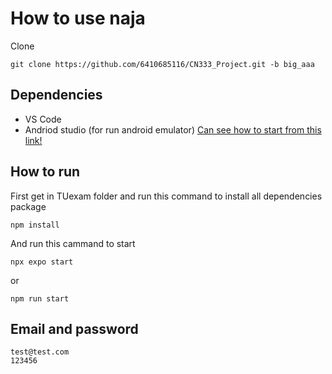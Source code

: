 # How to use naja
Clone
```cli
git clone https://github.com/6410685116/CN333_Project.git -b big_aaa
```

## Dependencies
- VS Code
- Andriod studio (for run android emulator) [Can see how to start from this link!](https://youtu.be/xKGESzemfdw?si=z7CfM2VPX86BUPGX)

## How to run
First get in TUexam folder and run this command to install all dependencies package
```cli
npm install
```
And run this cammand to start
```cli
npx expo start
```
or
```cli
npm run start
```

## Email and password
```
test@test.com
123456
```

